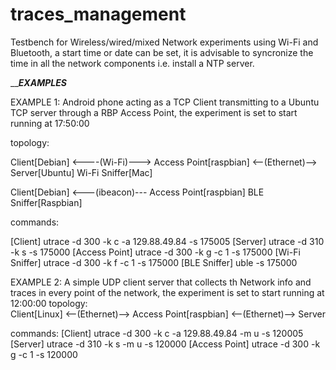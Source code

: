 # traces_management

Testbench for Wireless/wired/mixed Network experiments using Wi-Fi and Bluetooth, a start time or date can be set, it is advisable to syncronize the time in all the network components i.e. install a NTP server. 


___________________________EXAMPLES_________________________

EXAMPLE 1:
Android phone acting as a TCP Client transmitting to a Ubuntu TCP server through a RBP Access Point, the experiment is set to start running at 17:50:00

topology:
								
Client[Debian] 	<----(Wi-Fi)---> 	Access Point[raspbian] 	<--(Ethernet)--> 	Server[Ubuntu]
		Wi-Fi Sniffer[Mac]

Client[Debian]	<---(ibeacon)---	Access Point[raspbian]
		BLE Sniffer[Raspbian]						
								
							
commands:

[Client]				utrace -d 300 -k c -a 129.88.49.84 -s 175005
[Server]				utrace -d 310 -k s -s 175000
[Access Point]	utrace -d 300 -k g -c 1 -s 175000
[Wi-Fi Sniffer]	utrace -d 300 -k f -c 1 -s 175000
[BLE Sniffer]		uble -s 175000

EXAMPLE 2:
A simple UDP client server that collects th Network info and traces in every point of the network, the experiment is set to start running at 12:00:00
topology:								
Client[Linux] 	<--(Ethernet)--> 	Access Point[raspbian] 	<--(Ethernet)--> 	Server

commands:
[Client]				utrace -d 300 -k c -a 129.88.49.84 -m u -s 120005
[Server]				utrace -d 310 -k s -m u -s 120000
[Access Point]	utrace -d 300 -k g -c 1 -s 120000
